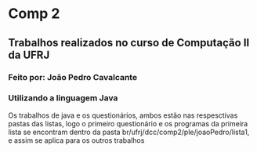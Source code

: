 # Comp 2
## Trabalhos realizados no curso de Computação II da UFRJ
### Feito por: João Pedro Cavalcante
### Utilizando a linguagem Java

Os trabalhos de java e os questionários, ambos estão nas respesctivas pastas das listas, 
logo o primeiro questionário e os programas da primeira lista se encontram dentro da pasta br/ufrj/dcc/comp2/ple/joaoPedro/lista1,
e assim se aplica para os outros trabalhos

